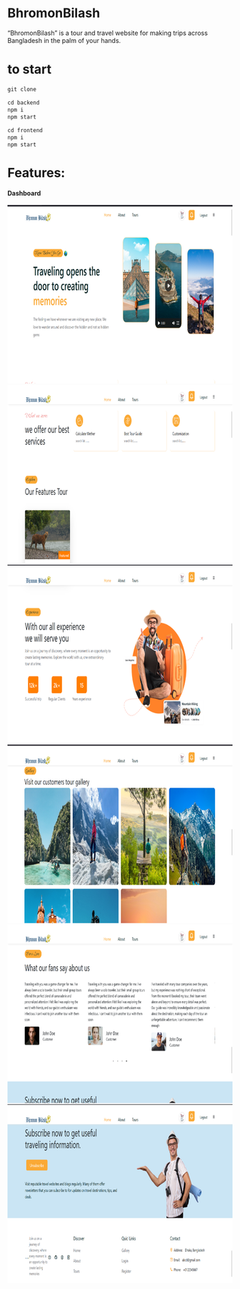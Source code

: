# BhromonBilash
“BhromonBilash” is a tour and travel website for making trips across Bangladesh in the palm of your hands.

# to start

```
git clone
```

```Backend
cd backend
npm i
npm start
```

```Frontend
cd frontend
npm i
npm start
```

# Features:
<h4>Dashboard</h4>
<img src="https://github.com/Saimatonni/BhromonBilash/blob/main/frontend/src/assets/bhromonbilash/home1.png" height="400" />
<img src="https://github.com/Saimatonni/BhromonBilash/blob/main/frontend/src/assets/bhromonbilash/home2.png" height="400" />
<img src="https://github.com/Saimatonni/BhromonBilash/blob/main/frontend/src/assets/bhromonbilash/home3.png" height="400" />
<img src="https://github.com/Saimatonni/BhromonBilash/blob/main/frontend/src/assets/bhromonbilash/home4.png" height="400" />
<img src="https://github.com/Saimatonni/BhromonBilash/blob/main/frontend/src/assets/bhromonbilash/home5.png" height="400" />
<img src="https://github.com/Saimatonni/BhromonBilash/blob/main/frontend/src/assets/bhromonbilash/home6.png" height="400" />
